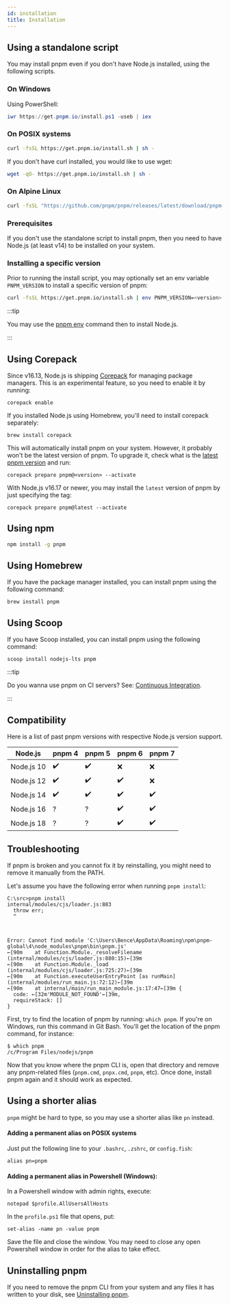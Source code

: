 ```yaml
---
id: installation
title: Installation
---
```


## Using a standalone script

You may install pnpm even if you don't have Node.js installed, using the following scripts.

### On Windows

Using PowerShell:

```powershell
iwr https://get.pnpm.io/install.ps1 -useb | iex
```

### On POSIX systems

```sh
curl -fsSL https://get.pnpm.io/install.sh | sh -
```

If you don't have curl installed, you would like to use wget:

```sh
wget -qO- https://get.pnpm.io/install.sh | sh -
```

### On Alpine Linux

```sh
curl -fsSL "https://github.com/pnpm/pnpm/releases/latest/download/pnpm-linuxstatic-x64" -o /bin/pnpm; chmod +x /bin/pnpm;
```

### Prerequisites

If you don't use the standalone script to install pnpm, then you need to have Node.js (at least v14) to be installed on your system.

### Installing a specific version

Prior to running the install script, you may optionally set an env variable `PNPM_VERSION` to install a specific version of pnpm:

```sh
curl -fsSL https://get.pnpm.io/install.sh | env PNPM_VERSION=<version> sh -
```

:::tip

You may use the [pnpm env] command then to install Node.js.

:::

## Using Corepack

Since v16.13, Node.js is shipping [Corepack](https://nodejs.org/api/corepack.html) for managing package managers. This is an experimental feature, so you need to enable it by running:

```
corepack enable
```

If you installed Node.js using Homebrew, you'll need to install corepack separately:

```
brew install corepack
```

This will automatically install pnpm on your system. However, it probably won't be the latest version of pnpm. To upgrade it, check what is the [latest pnpm version](https://github.com/pnpm/pnpm/releases/latest) and run:

```
corepack prepare pnpm@<version> --activate
```

With Node.js v16.17 or newer, you may install the `latest` version of pnpm by just specifying the tag:

```
corepack prepare pnpm@latest --activate
```

## Using npm

```sh
npm install -g pnpm
```

## Using Homebrew

If you have the package manager installed, you can install pnpm using the following command:

```
brew install pnpm
```

## Using Scoop

If you have Scoop installed, you can install pnpm using the following command:

```
scoop install nodejs-lts pnpm
```

:::tip

Do you wanna use pnpm on CI servers? See: [Continuous Integration](./continuous-integration.md).

:::

## Compatibility

Here is a list of past pnpm versions with respective Node.js version support.

| Node.js    | pnpm 4 | pnpm 5 | pnpm 6 | pnpm 7 |
|------------|--------|--------|--------|--------|
| Node.js 10 | ✔️      | ✔️      | ❌     | ❌     |
| Node.js 12 | ✔️      | ✔️      | ✔️      | ❌     |
| Node.js 14 | ✔️      | ✔️      | ✔️      | ✔️      |
| Node.js 16 | ?️      | ?️      | ✔️      | ✔️      |
| Node.js 18 | ?️      | ?️      | ✔️      | ✔️      |

## Troubleshooting

If pnpm is broken and you cannot fix it by reinstalling, you might need to remove it manually from the PATH.

Let's assume you have the following error when running `pnpm install`:

```
C:\src>pnpm install
internal/modules/cjs/loader.js:883
  throw err;
  ^



Error: Cannot find module 'C:\Users\Bence\AppData\Roaming\npm\pnpm-global\4\node_modules\pnpm\bin\pnpm.js'
←[90m    at Function.Module._resolveFilename (internal/modules/cjs/loader.js:880:15)←[39m
←[90m    at Function.Module._load (internal/modules/cjs/loader.js:725:27)←[39m
←[90m    at Function.executeUserEntryPoint [as runMain] (internal/modules/run_main.js:72:12)←[39m
←[90m    at internal/main/run_main_module.js:17:47←[39m {
  code: ←[32m'MODULE_NOT_FOUND'←[39m,
  requireStack: []
}
```

First, try to find the location of pnpm by running: `which pnpm`. If you're on Windows, run this command in Git Bash.
You'll get the location of the pnpm command, for instance:

```
$ which pnpm
/c/Program Files/nodejs/pnpm
```

Now that you know where the pnpm CLI is, open that directory and remove any pnpm-related files (`pnpm.cmd`, `pnpx.cmd`, `pnpm`, etc).
Once done, install pnpm again and it should work as expected.

## Using a shorter alias

`pnpm` might be hard to type, so you may use a shorter alias like `pn` instead. 

#### Adding a permanent alias on POSIX systems

Just put the following line to your `.bashrc`, `.zshrc`, or `config.fish`:

```
alias pn=pnpm
```

#### Adding a permanent alias in Powershell (Windows):

In a Powershell window with admin rights, execute:

```
notepad $profile.AllUsersAllHosts
```

In the `profile.ps1` file that opens, put:

```
set-alias -name pn -value pnpm
```

Save the file and close the window. You may need to close any open Powershell window in order for the alias to take effect.

## Uninstalling pnpm

If you need to remove the pnpm CLI from your system and any files it has written to your disk, see [Uninstalling pnpm].

[Uninstalling pnpm]: ./uninstall.md
[pnpm env]: ./cli/env.md
